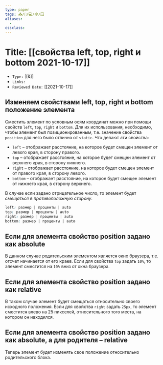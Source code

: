 ```yaml
---
type: paper
tags: 📥️/📜️/💻/🕸/🪟
aliases:
  - 
cssclass: 
---
```




# Title: **[[свойства left, top, right и bottom 2021-10-17]]**
- `Type:` [[&]]
- `Links:`
- `Reviewed Date:` [[2021-10-17]]


## Изменяем свойствами left, top, right и bottom положение элемента

Сместить элемент по условным осям координат можно при помощи свойств `left`, `top`, `right` и `bottom`. Для их использования, необходимо, чтобы элемент был позиционированным, т.е. значение свойства `position` для него было отлично от `static`. Что делают эти свойства:

-   `left` – отображает расстояние, на которое будет смещен элемент от левого края, в сторону правого.
-   `top` – отображает расстояние, на которое будет смещен элемент от верхнего края, в сторону нижнего.
-   `right` – отображает расстояние, на которое будет смещен элемент от правого края, в сторону левого.
-   `bottom` – отображает расстояние, на которое будет смещен элемент от нижнего края, в сторону верхнего.

В случае если задано отрицательное число, то элемент будет _смещаться в противоположную сторону_.

```css
left: размер | проценты | auto  
top: размер | проценты | auto  
right: размер | проценты | auto  
bottom: размер | проценты | auto
```

## Если для элемента свойство position задано как absolute

В данном случае родительским элементом является окно браузера, т.е. отсчет начинается от его краев. Если для свойства `top` задать `10%`, то элемент сместится на `10%` вниз от окна браузера.

## Если для элемента свойство position задано как relative

В таком случае элемент будет смещаться относительно своего исходного положения. Если для свойства `right` задать `25px`, то элемент сместится влево на 25 пикселей, относительного того места, на котором он находился.

## Если для элемента свойство position задано как absolute, а для родителя – relative

Теперь элемент будет изменять свое положение относительно родительского блока.